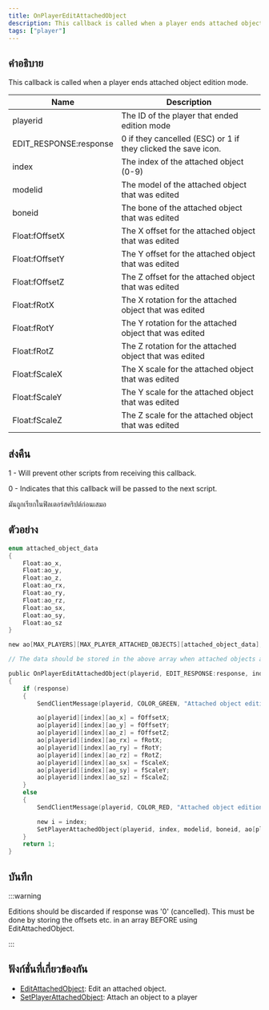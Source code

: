 ```yaml
---
title: OnPlayerEditAttachedObject
description: This callback is called when a player ends attached object edition mode.
tags: ["player"]
---
```


## คำอธิบาย

This callback is called when a player ends attached object edition mode.

| Name                   | Description                                                   |
|------------------------|---------------------------------------------------------------|
| playerid               | The ID of the player that ended edition mode                  |
| EDIT_RESPONSE:response | 0 if they cancelled (ESC) or 1 if they clicked the save icon. |
| index                  | The index of the attached object (0-9)                        |
| modelid                | The model of the attached object that was edited              |
| boneid                 | The bone of the attached object that was edited               |
| Float:fOffsetX         | The X offset for the attached object that was edited          |
| Float:fOffsetY         | The Y offset for the attached object that was edited          |
| Float:fOffsetZ         | The Z offset for the attached object that was edited          |
| Float:fRotX            | The X rotation for the attached object that was edited        |
| Float:fRotY            | The Y rotation for the attached object that was edited        |
| Float:fRotZ            | The Z rotation for the attached object that was edited        |
| Float:fScaleX          | The X scale for the attached object that was edited           |
| Float:fScaleY          | The Y scale for the attached object that was edited           |
| Float:fScaleZ          | The Z scale for the attached object that was edited           |

## ส่งคืน

1 - Will prevent other scripts from receiving this callback.

0 - Indicates that this callback will be passed to the next script.

มันถูกเรียกในฟิลเตอร์สคริปต์ก่อนเสมอ

## ตัวอย่าง

```c
enum attached_object_data
{
    Float:ao_x,
    Float:ao_y,
    Float:ao_z,
    Float:ao_rx,
    Float:ao_ry,
    Float:ao_rz,
    Float:ao_sx,
    Float:ao_sy,
    Float:ao_sz
}

new ao[MAX_PLAYERS][MAX_PLAYER_ATTACHED_OBJECTS][attached_object_data];

// The data should be stored in the above array when attached objects are attached.

public OnPlayerEditAttachedObject(playerid, EDIT_RESPONSE:response, index, modelid, boneid, Float:fOffsetX, Float:fOffsetY, Float:fOffsetZ, Float:fRotX, Float:fRotY, Float:fRotZ, Float:fScaleX, Float:fScaleY, Float:fScaleZ)
{
    if (response)
    {
        SendClientMessage(playerid, COLOR_GREEN, "Attached object edition saved.");

        ao[playerid][index][ao_x] = fOffsetX;
        ao[playerid][index][ao_y] = fOffsetY;
        ao[playerid][index][ao_z] = fOffsetZ;
        ao[playerid][index][ao_rx] = fRotX;
        ao[playerid][index][ao_ry] = fRotY;
        ao[playerid][index][ao_rz] = fRotZ;
        ao[playerid][index][ao_sx] = fScaleX;
        ao[playerid][index][ao_sy] = fScaleY;
        ao[playerid][index][ao_sz] = fScaleZ;
    }
    else
    {
        SendClientMessage(playerid, COLOR_RED, "Attached object edition not saved.");

        new i = index;
        SetPlayerAttachedObject(playerid, index, modelid, boneid, ao[playerid][i][ao_x], ao[playerid][i][ao_y], ao[playerid][i][ao_z], ao[playerid][i][ao_rx], ao[playerid][i][ao_ry], ao[playerid][i][ao_rz], ao[playerid][i][ao_sx], ao[playerid][i][ao_sy], ao[playerid][i][ao_sz]);
    }
    return 1;
}
```

## บันทึก

:::warning

Editions should be discarded if response was '0' (cancelled). This must be done by storing the offsets etc. in an array BEFORE using EditAttachedObject.

:::

## ฟังก์ชั่นที่เกี่ยวข้องกัน

- [EditAttachedObject](../functions/EditAttachedObject): Edit an attached object.
- [SetPlayerAttachedObject](../functions/SetPlayerAttachedObject): Attach an object to a player
